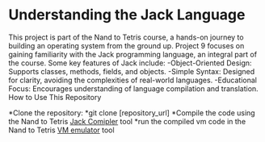 # Understanding the Jack Language
This project is part of the Nand to Tetris course, a hands-on journey to building an operating system from the ground up. 
Project 9 focuses on gaining familiarity with the Jack programming language, an integral part of the course.
Some key features of Jack include:
-Object-Oriented Design: Supports classes, methods, fields, and objects.
-Simple Syntax: Designed for clarity, avoiding the complexities of real-world languages.
-Educational Focus: Encourages understanding of language compilation and translation.
How to Use This Repository

*Clone the repository:
*git clone [repository_url]
*Compile the code using the Nand to Tetris [Jack Comipler](https://nand2tetris.github.io/web-ide/compiler) tool 
*run the compiled vm code in the Nand to Tetris [VM emulator](https://nand2tetris.github.io/web-ide/vm) tool 
